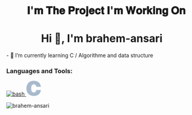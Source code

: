 <div id="user-content-toc">
  <ul align="center" style="list-style: none;">
    <summary>
      <h1>𝐈'𝐦 𝐓𝐡𝐞 𝐏𝐫𝐨𝐣𝐞𝐜𝐭 𝐈'𝐦 𝐖𝐨𝐫𝐤𝐢𝐧𝐠 𝐎𝐧</h1>
    </summary>
  </ul>
</div>
<h1 align="center">Hi 👋, I'm brahem-ansari</h1>
- 🌱 I’m currently learning C / Algorithme and data structure


</p>

<h3 align="left">Languages and Tools:</h3>
<p align="left"> <a href="https://www.gnu.org/software/bash/" target="_blank" rel="noreferrer"> <img src="https://www.vectorlogo.zone/logos/gnu_bash/gnu_bash-icon.svg" alt="bash" width="40" height="40"/> </a> <a href="https://www.cprogramming.com/" target="_blank" rel="noreferrer"> <img src="https://raw.githubusercontent.com/devicons/devicon/master/icons/c/c-original.svg" alt="c" width="40" height="40"/> </a> </p>

<p><img align="left" src="https://github-readme-stats.vercel.app/api/top-langs?username=brahem-ansari&show_icons=true&locale=en&layout=compact" alt="brahem-ansari" /></p>

